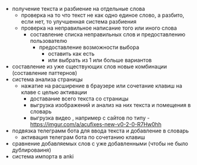 - получение текста и разбиение на отдельные слова
  - проверка на то что текст не как одно единое слово, а разбито, если нет, то улучшенная система разбиения
  - проверка на неправильное написание того или иного слова
    - составление списка неправильных слов и предоставлению пользователю
      - предоставление возможности выбора
        - оставить как есть
        - или выбрать из 1 или больше вариантов
- составление из уже сществующих слов новые комбинации (составление паттернов)
- система анализа страницы
  - нажатие на расширение в браузере или сочетание клавиш на клаве с целью активации
    - доставание всего текста со страницы
    - выгрузка изображений и анализ на них текста и помещения в словарь
    - выгрузка видео , например с сайтов по типу - https://imgur.com/a/acufixes-new-v0-2-0-R7Hw0hh
- подвязка телеграмм бота для ввода текста и добавление в словарь
  - активация телеграм бота по сочетанию клавиш
- сравнение добавляемых слов с уже добавленными (чтобы не было дублироваиня)
- система импорта в anki
